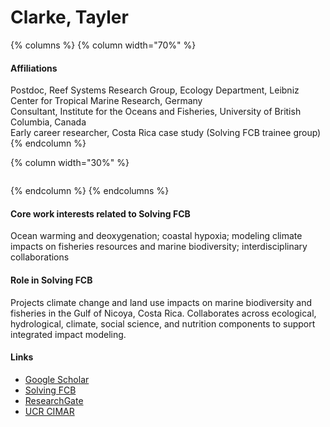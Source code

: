 # Clarke, Tayler

{% columns %}
{% column width="70%" %}
#### Affiliations

Postdoc, Reef Systems Research Group, Ecology Department, Leibniz Center for Tropical Marine Research, Germany\
Consultant, Institute for the Oceans and Fisheries, University of British Columbia, Canada\
Early career researcher, Costa Rica case study (Solving FCB trainee group)
{% endcolumn %}

{% column width="30%" %}
<figure><img src="https://raw.githubusercontent.com/Solving-FCB/docs/refs/heads/main/.img/clarke-t.webp" alt=""></figure>
{% endcolumn %}
{% endcolumns %}

#### Core work interests related to Solving FCB

Ocean warming and deoxygenation; coastal hypoxia; modeling climate impacts on fisheries resources and marine biodiversity; interdisciplinary collaborations

#### Role in Solving FCB

Projects climate change and land use impacts on marine biodiversity and fisheries in the Gulf of Nicoya, Costa Rica. Collaborates across ecological, hydrological, climate, social science, and nutrition components to support integrated impact modeling.

#### Links

* [Google Scholar](https://scholar.google.com/citations?user=hI4fhesAAAAJ)
* [Solving FCB](https://solvingfcb.org/people/clarke-tc/)
* [ResearchGate](https://www.researchgate.net/profile/Tayler-Clarke)
* [UCR CIMAR](https://www.cimar.ucr.ac.cr/investigacion/investigadores/tayler-clarke.html)
